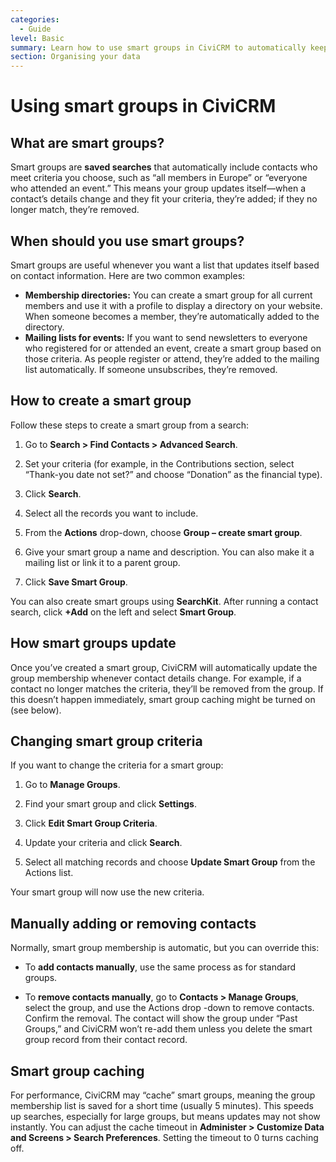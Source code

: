 ```yaml
---
categories:
  - Guide
level: Basic
summary: Learn how to use smart groups in CiviCRM to automatically keep track of contacts that meet specific criteria, such as members or event attendees, for tasks like directories and mailing lists.
section: Organising your data
---
```


# Using smart groups in CiviCRM

## What are smart groups?

Smart groups are **saved searches** that automatically include contacts who meet criteria you choose, such as “all members in Europe” or “everyone who attended an event.” This means your group updates itself—when a contact’s details change and they fit your criteria, they’re added; if they no longer match, they’re removed.

## When should you use smart groups?

Smart groups are useful whenever you want a list that updates itself based on contact information. Here are two common examples:

- **Membership directories:** You can create a smart group for all current members and use it with a profile to display a directory on your website. When someone becomes a member, they’re automatically added to the directory.
- **Mailing lists for events:** If you want to send newsletters to everyone who registered for or attended an event, create a smart group based on those criteria. As people register or attend, they’re added to the mailing list automatically. If someone unsubscribes, they’re removed.

## How to create a smart group

Follow these steps to create a smart group from a search:

1. Go to **Search > Find Contacts > Advanced Search**.

2. Set your criteria (for example, in the Contributions section, select “Thank-you date not set?” and choose “Donation” as the financial type).

3. Click **Search**.

4. Select all the records you want to include.

5. From the **Actions** drop-down, choose **Group – create smart group**.

6. Give your smart group a name and description. You can also make it a mailing list or link it to a parent group.

7. Click **Save Smart Group**.

You can also create smart groups using **SearchKit**. After running a contact search, click **+Add** on the left and select **Smart Group**.

## How smart groups update

Once you’ve created a smart group, CiviCRM will automatically update the group membership whenever contact details change. For example, if a contact no longer matches the criteria, they’ll be removed from the group. If this doesn’t happen immediately, smart group caching might be turned on (see below).

## Changing smart group criteria

If you want to change the criteria for a smart group:

1. Go to **Manage Groups**.

2. Find your smart group and click **Settings**.

3. Click **Edit Smart Group Criteria**.

4. Update your criteria and click **Search**.

5. Select all matching records and choose **Update Smart Group** from the Actions list.

Your smart group will now use the new criteria.

## Manually adding or removing contacts

Normally, smart group membership is automatic, but you can override this:

- To **add contacts manually**, use the same process as for standard groups.

- To **remove contacts manually**, go to **Contacts > Manage Groups**, select the group, and use the Actions drop
-down to remove contacts. Confirm the removal. The contact will show the group under “Past Groups,” and CiviCRM won’t re-add them unless you delete the smart group record from their contact record.

## Smart group caching

For performance, CiviCRM may “cache” smart groups, meaning the group membership list is saved for a short time (usually 5 minutes). This speeds up searches, especially for large groups, but means updates may not show instantly. You can adjust the cache timeout in **Administer > Customize Data and Screens > Search Preferences**. Setting the timeout to 0 turns caching off.

<!--
Source: https://docs.civicrm.org/user/en/latest/organising
-your-data/smart-groups/ -->

<!--
This page is a Guide, as it provides step
-by-step instructions for achieving specific tasks (creating, using, and managing smart groups) and is focused on practical actions rather than background or exhaustive reference. The level is Basic, as it is aimed at new or non-expert users. The section is "Organising your data". If the page had more technical details about smart group configuration or caching, those could be split into Reference or Explanation pages. -->
